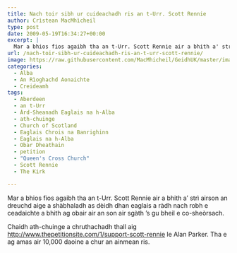 ```yaml
---
title: Nach toir sibh ur cuideachadh ris an t-Urr. Scott Rennie
author: Crìstean MacMhìcheil
type: post
date: 2009-05-19T16:34:27+00:00
excerpt: |
  Mar a bhios fios agaibh tha an t-Urr. Scott Rennie air a bhith a' strì airson an dreuchd aige a shàbhaladh as dèidh dhan eaglais a ràdh nach robh e ceadaichte a bhith ag obair air an son air sgàth 's gu bheil e co-sheòrsach. Chaidh ath-chuinge a chruthachadh thall aig <a href="http://www.thepetitionsite.com/1/support-scott-rennie">http://www.thepetitionsite.com/1/support-scott-rennie</a> le Alan Parker. Tha e ag amas air 10,000 daoine a chur an ainmean ris.
url: /nach-toir-sibh-ur-cuideachadh-ris-an-t-urr-scott-rennie/
image: https://raw.githubusercontent.com/MacMhicheil/GeidhUK/master/images/.jpg
categories:
  - Alba
  - An Rìoghachd Aonaichte
  - Creideamh
tags:
  - Aberdeen
  - an t-Urr
  - Àrd-Sheanadh Eaglais na h-Alba
  - ath-chuinge
  - Church of Scotland
  - Eaglais Chrois na Banrighinn
  - Eaglais na h-Alba
  - Obar Dheathain
  - petition
  - "Queen's Cross Church"
  - Scott Rennie
  - The Kirk

---
```

Mar a bhios fios agaibh tha an t-Urr. Scott Rennie air a bhith a&#8217; strì airson an dreuchd aige a shàbhaladh as dèidh dhan eaglais a ràdh nach robh e ceadaichte a bhith ag obair air an son air sgàth &#8217;s gu bheil e co-sheòrsach.

Chaidh ath-chuinge a chruthachadh thall aig <http://www.thepetitionsite.com/1/support-scott-rennie> le Alan Parker. Tha e ag amas air 10,000 daoine a chur an ainmean ris.
